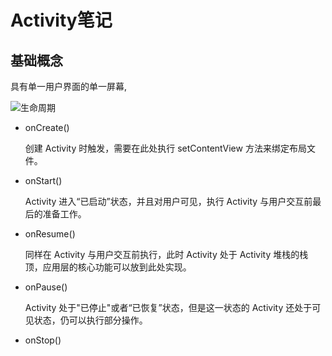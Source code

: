 # Activity笔记

## 基础概念

具有单一用户界面的单一屏幕,

![生命周期](../android-notes/Activity学习笔记-资源/activity.jpg)

- onCreate()

    创建 Activity 时触发，需要在此处执行 setContentView 方法来绑定布局文件。

- onStart()

    Activity 进入“已启动”状态，并且对用户可见，执行 Activity 与用户交互前最后的准备工作。

- onResume()

    同样在 Activity 与用户交互前执行，此时 Activity 处于 Activity 堆栈的栈顶，应用层的核心功能可以放到此处实现。

- onPause()

    Activity 处于"已停止"或者“已恢复”状态，但是这一状态的 Activity 还处于可见状态，仍可以执行部分操作。

- onStop()

    